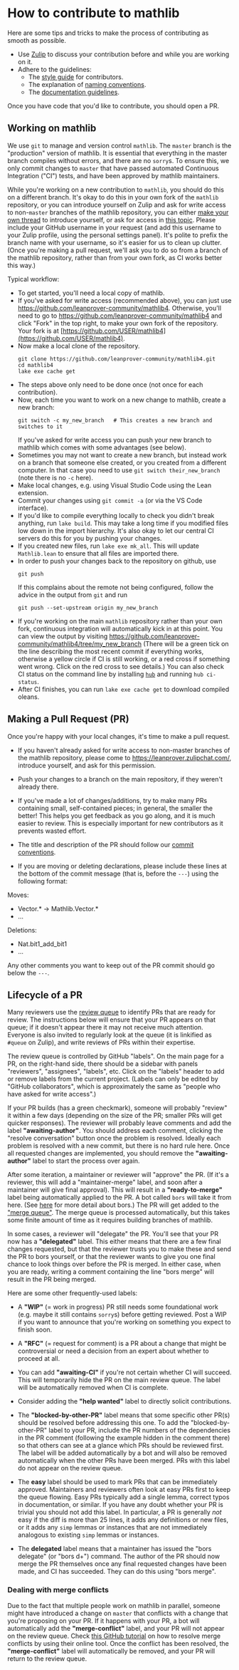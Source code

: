 # How to contribute to mathlib

Here are some tips and tricks
to make the process of contributing as smooth as possible.

* Use [Zulip](https://leanprover.zulipchat.com/) to
   discuss your contribution before and while you are working on it.
* Adhere to the guidelines:
   - The [style guide](style.html) for contributors.
   - The explanation of [naming conventions](naming.html).
   - The [documentation guidelines](doc.html).

Once you have code that you'd like to contribute, you should open a PR.

## Working on mathlib

We use `git` to manage and version control `mathlib`.
The `master` branch is the "production" version of mathlib.
It is essential that everything in the master branch compiles without errors, and there are no `sorry`s.
To ensure this, we only commit changes to `master` that have passed automated Continuous Integration ("CI") tests, and have been approved by mathlib maintainers.

While you're working on a new contribution to `mathlib`, you should do this on a different branch.
It's okay to do this in your own fork of the `mathlib` repository,
or you can introduce yourself on Zulip and ask for write access to non-`master` branches of the mathlib repository,
you can either [make your own thread](https://leanprover.zulipchat.com/#narrow/stream/113489-new-members) to introduce yourself, or ask for access in
[this topic](https://leanprover.zulipchat.com/#narrow/stream/287929-mathlib4/topic/github.20permission).
Please include your GitHub username in your request (and add this username to your Zulip profile, using the personal settings panel).
It's polite to prefix the branch name with your username, so it's easier for us to clean up clutter.
(Once you're making a pull request, we'll ask you to do so from a branch of the mathlib repository,
rather than from your own fork, as CI works better this way.)

Typical workflow:
* To get started, you'll need a local copy of mathlib.
* If you've asked for write access (recommended above), you can just use <https://github.com/leanprover-community/mathlib4>.
  Otherwise, you'll need to go to https://github.com/leanprover-community/mathlib4 and click "Fork" in the top right,
  to make your own fork of the repository.
  Your fork is at [https://github.com/USER/mathlib4](https://github.com/USER/mathlib4).
* Now make a local clone of the repository.
  ```
  git clone https://github.com/leanprover-community/mathlib4.git
  cd mathlib4
  lake exe cache get
  ```
* The steps above only need to be done once (not once for each contribution).
* Now, each time you want to work on a new change to mathlib, create a new branch:
  ```
  git switch -c my_new_branch   # This creates a new branch and switches to it
  ```
  If you've asked for write access you can push your new branch to mathlib which
  comes with some advantages (see below).
* Sometimes you may not want to create a new branch, but instead work on a branch
  that someone else created, or you created from a different computer.
  In that case you need to use `git switch their_new_branch` (note there is no `-c` here).
* Make local changes, e.g. using Visual Studio Code using the Lean extension.
* Commit your changes using `git commit -a` (or via the VS Code interface).
* If you'd like to compile everything locally to check you didn't break anything, run
`lake build`. This may take a long time if you modified files low down in the import hierarchy.
It's also okay to let our central CI servers do this for you by pushing your changes.
* If you created new files, run `lake exe mk_all`. This will update `Mathlib.lean` to ensure that all files are imported there.
* In order to push your changes back to the repository on github, use
  ```
  git push
  ```
  If this complains about the remote not being configured, follow the advice in the output from `git` and run
  ```
  git push --set-upstream origin my_new_branch
  ```
* If you're working on the main `mathlib` repository rather than your own fork,
  continuous integration will automatically kick in at this point.
  You can view the output by visiting
  https://github.com/leanprover-community/mathlib4/tree/my_new_branch
  (There will be a green tick on the line describing the most recent commit if everything works,
  otherwise a yellow circle if CI is still working, or a red cross if something went wrong.
  Click on the red cross to see details.)
  You can also check CI status on the command line by installing [`hub`](https://hub.github.com/) and running `hub ci-status`.
* After CI finishes, you can run `lake exe cache get` to download compiled oleans.


## Making a Pull Request (PR)

Once you're happy with your local changes, it's time to make a pull request.

* If you haven't already asked for write access to non-master branches of the mathlib repository,
please come to https://leanprover.zulipchat.com/, introduce yourself, and ask for this permission.

* Push your changes to a branch on the main repository, if they weren't already there.

* If you've made a lot of changes/additions, try to make many PRs containing small, self-contained pieces; in general, the smaller the better!
  This helps you get feedback as you go along, and it is much easier to review.
  This is especially important for new contributors as it prevents wasted effort.

* The title and description of the PR should follow our [commit conventions](commit.html).

* If you are moving or deleting declarations, please include these lines at the bottom of the commit message
(that is, before the `---`) using the following format:

Moves:
- Vector.* -> Mathlib.Vector.*
- ...

Deletions:
- Nat.bit1_add_bit1
- ...

Any other comments you want to keep out of the PR commit should go
below the `---`.

## Lifecycle of a PR

Many reviewers use the [review queue](https://bit.ly/4eIDoOJ) to identify PRs that are ready for review.
The instructions below will ensure that your PR appears on that queue; if it doesn't appear there it may not receive much attention.
Everyone is also invited to regularly look at the queue (it is linkified as `#queue` on Zulip), and write reviews of PRs within their expertise.

The review queue is controlled by GitHub "labels". 
On the main page for a PR, on the right-hand side,
there should be a sidebar with panels "reviewers", "assignees", "labels", etc.
Click on the "labels" header to add or remove labels from the current project.
(Labels can only be edited by "GitHub collaborators", which is approximately the same as "people who have asked for write access".) 

If your PR builds (has a green checkmark), someone will probably "review" it within a few days (depending on the size of the PR; smaller PRs will get quicker responses). The reviewer will probably leave comments and add the label **"awaiting-author"**. You should address each comment, clicking the "resolve conversation" button once the problem is resolved. Ideally each problem is resolved with a new commit, but there is no hard rule here. Once all requested changes are implemented, you should remove the **"awaiting-author"** label to start the process over again.

After some iteration, a maintainer or reviewer will "approve" the PR. (If it's a reviewer, this will add a "maintainer-merge" label, and soon after a maintainer will give final approval). This will result in a **"ready-to-merge"** label being automatically applied to the PR.
A bot called `bors` will take it from here. (See [here](https://github.com/leanprover-community/mathlib/blob/master/docs/contribute/bors.md) for more detail about bors.)
The PR will get added to the ["merge queue"](https://mathlib-bors-ca18eefec4cb.herokuapp.com/repositories/16).
The merge queue is processed automatically, but this takes some finite amount of time as it requires building branches of mathlib.

In some cases, a reviewer will "delegate" the PR. You'll see that your PR now has a **"delegated"** label. This either means that there are a few final changes requested, but that the reviewer trusts you to make these and send the PR to bors yourself, or that the reviewer wants to give you one final chance to look things over before the PR is merged. In either case, when you are ready, writing a comment containing the line "bors merge" will result in the PR being merged.

Here are some other frequently-used labels:

- A **"WIP"** (= work in progress) PR still needs some foundational work (e.g. maybe it still contains `sorry`s) before getting reviewed. Post a WIP if you want to announce that you're working on something you expect to finish soon.

- A **"RFC"** (= request for comment) is a PR about a change that might be controversial or need a decision from an expert about
whether to proceed at all.

- You can add **"awaiting-CI"** if you're not certain whether CI will succeed.
  This will temporarily hide the PR on the main review queue.
  The label will be automatically removed when CI is complete.

- Consider adding the **"help wanted"** label to directly solicit contributions.

- The **"blocked-by-other-PR"** label means that some specific other PR(s) should be resolved before addressing this one. To add the "blocked-by-other-PR" label to your PR, include the PR numbers of the dependencies in the PR comment (following the example hidden in the comment there) so that others can see at a glance which PRs should be reviewed first. The label will be added automatically by a bot and will also be removed automatically when the other PRs have been merged. PRs with this label do not appear on the review queue.

- The **easy** label should be used to mark PRs that can be immediately approved. Maintainers and reviewers often look at easy PRs first to keep the queue flowing. Easy PRs typically add a single lemma, correct typos in documentation, or similar. If you have any doubt whether your PR is trivial you should not add this label. In particular, a PR is generally *not* easy if the diff is more than 25 lines, it adds any definitions or new files, or it adds any `simp` lemmas or instances that are not immediately analogous to existing `simp` lemmas or instances.

- The **delegated** label means that a maintainer has issued the "bors delegate" (or "bors d+") command. The author of the PR
should now merge the PR themselves once any final requested changes have been made, and CI has succeeded. They can do this using
"bors merge".

### Dealing with merge conflicts

Due to the fact that multiple people work on mathlib in parallel, someone might have introduced a change on `master` that conflicts with a change that you're proposing on your PR. If it happens with your PR, a bot will automatically add the **"merge-conflict"** label, and your PR will not appear on the review queue. Check [this GitHub tutorial](https://docs.github.com/en/pull-requests/collaborating-with-pull-requests/addressing-merge-conflicts/resolving-a-merge-conflict-on-github) on how to resolve merge conflicts by using their online tool.
Once the conflict has been resolved, the **"merge-conflict"** label will automatically be removed, and your PR will return to the review queue.
